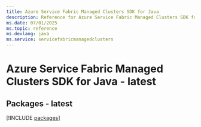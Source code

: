 ```yaml
---
title: Azure Service Fabric Managed Clusters SDK for Java
description: Reference for Azure Service Fabric Managed Clusters SDK for Java
ms.date: 07/01/2025
ms.topic: reference
ms.devlang: java
ms.service: servicefabricmanagedclusters
---
```

# Azure Service Fabric Managed Clusters SDK for Java - latest
## Packages - latest
[!INCLUDE [packages](service-fabric-managed-clusters-index.md)]